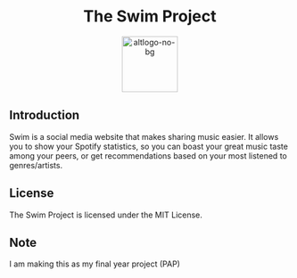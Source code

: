 <h1 align="center">The Swim Project</h1>

<p align="center">
  <img src="https://github.com/mooserew/TheSwimProject/assets/95255300/2e833aa6-c6fd-4698-b28f-77108e108d13" alt="altlogo-no-bg" width="100" height="100">
</p>



## Introduction

Swim is a social media website that makes sharing music easier. It allows you to show your Spotify statistics, so you can boast your great music taste among your peers, or get recommendations based on your most listened to genres/artists.

## License

The Swim Project is licensed under the MIT License.

## Note
I am making this as my final year project (PAP)
